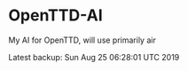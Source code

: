 # OpenTTD-AI
My AI for OpenTTD, will use primarily air

Latest backup: Sun Aug 25 06:28:01 UTC 2019
